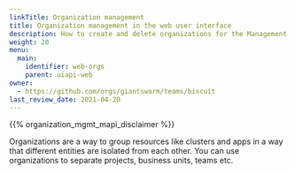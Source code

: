 ```yaml
---
linkTitle: Organization management
title: Organization management in the web user interface
description: How to create and delete organizations for the Management API using the web user interface, and how to control access to the resources of an organization.
weight: 20
menu:
  main:
    identifier: web-orgs
    parent: uiapi-web
owner:
  - https://github.com/orgs/giantswarm/teams/biscuit
last_review_date: 2021-04-20
---
```


{{% organization_mgmt_mapi_disclaimer %}}

Organizations are a way to group resources like clusters and apps in a way that different entities are isolated from each other. You can use organizations to separate projects, business units, teams etc.

<!-- TODO: Link to general/organizations page once it exists -->
